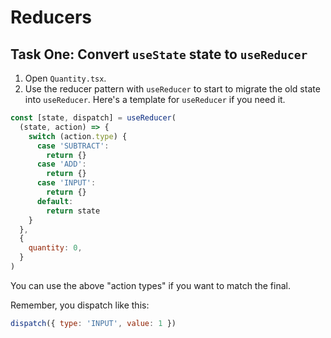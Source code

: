 # Reducers

## Task One: Convert `useState` state to `useReducer`

1. Open `Quantity.tsx`.
2. Use the reducer pattern with `useReducer` to start to migrate the old state into `useReducer`. Here's a template for `useReducer` if you need it.

```js
const [state, dispatch] = useReducer(
  (state, action) => {
    switch (action.type) {
      case 'SUBTRACT':
        return {}
      case 'ADD':
        return {}
      case 'INPUT':
        return {}
      default:
        return state
    }
  },
  {
    quantity: 0,
  }
)
```

You can use the above "action types" if you want to match the final.

Remember, you dispatch like this:

```js
dispatch({ type: 'INPUT', value: 1 })
```
